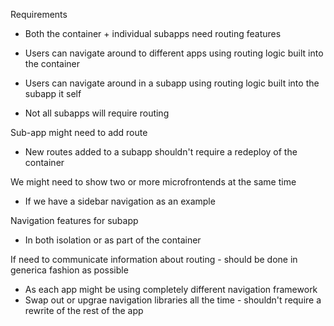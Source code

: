 Requirements
- Both the container + individual subapps need routing features

- Users can navigate around to different apps using routing logic built into the container
- Users can navigate around in a subapp using routing logic built into the subapp it self
- Not all subapps will require routing

Sub-app might need to add route
- New routes added to a subapp shouldn't require a redeploy of the container

We might need to show two or more microfrontends at the same time
- If we have a sidebar navigation as an example

Navigation features for subapp
- In both isolation or as part of the container

If need to communicate information about routing - should be done in generica fashion as possible
- As each app might be using completely different navigation framework
- Swap out or upgrae navigation libraries all the time - shouldn't require a rewrite of the rest of the app